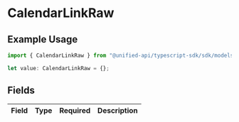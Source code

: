 # CalendarLinkRaw

## Example Usage

```typescript
import { CalendarLinkRaw } from "@unified-api/typescript-sdk/sdk/models/shared";

let value: CalendarLinkRaw = {};
```

## Fields

| Field       | Type        | Required    | Description |
| ----------- | ----------- | ----------- | ----------- |
